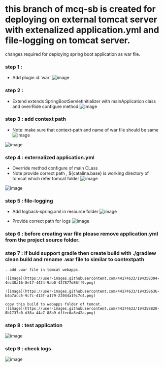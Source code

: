 # this branch of mcq-sb is created for deploying on external tomcat server with extenalized application.yml and file-logging on tomcat server.

changes required for deploying spring boot application as war file.

### step 1 :
* Add plugin id 'war'
![image](https://user-images.githubusercontent.com/44174633/194354189-a52e55cc-0660-4dbf-a12e-a874f31a98d3.png)

### step 2 :
* Extend extends SpringBootServletInitializer with mainApplication class and overrRide configure method
![image](https://user-images.githubusercontent.com/44174633/194355147-4c873e48-77c6-4d7d-8dc1-75dc19b96f6b.png)

### step 3 : add context path 
* Note: make sure that context-path and name of war file should be same
![image](https://user-images.githubusercontent.com/44174633/194355573-b6969055-bc11-4364-a688-64d54d3b96e1.png)

![image](https://user-images.githubusercontent.com/44174633/194355833-d8b9525b-b605-47c0-94ab-e2b90d23e8f7.png)

### step 4 : externalized application.yml
* Override method configure of main CLass
* Note provide correct path , ${catalina.base} is working directory of tomcat which refer tomcat folder
![image](https://user-images.githubusercontent.com/44174633/194356344-6a8dc18e-8ca2-4f04-85c9-6daa470d2e6a.png)

![image](https://user-images.githubusercontent.com/44174633/194356764-de318acd-3595-4c02-8b74-3d4d6d98d58b.png)

### step 5 : file-logging 
* Add logback-spring.xml in resource folder
![image](https://user-images.githubusercontent.com/44174633/194357170-91a35dbd-bfa6-4a9f-ad3b-fd5b56c1e31b.png)

* Provide correct path for logs
![image](https://user-images.githubusercontent.com/44174633/194357372-854b2f2e-68b8-42bb-9dea-7816adef31f8.png)

### step 6 : before creating war file please remove application.yml from the project source folder.

### step 7 : if buid support gradle then create build with ./gradlew clean build  and rename .war file to similar to contextpath
    . add .war file in tomcat webapps.
    
    ![image](https://user-images.githubusercontent.com/44174633/194358394-4ec30a16-8e17-4424-9ab0-437877d86ff9.png)
    
    ![image](https://user-images.githubusercontent.com/44174633/194358636-b4a7acc5-9c7c-413f-a179-22044a19c7c4.png)
    
    copy this build to webapps folder of tomcat.
    ![image](https://user-images.githubusercontent.com/44174633/194358828-8b1737c0-d38a-44a7-88b9-dffec6a8e42a.png)
    
   ### step 8 : test application 
   ![image](https://user-images.githubusercontent.com/44174633/194359318-ccaa7e74-f174-496a-9be2-73d51b7f9d19.png)
   
   ### step 9 : check logs.
   ![image](https://user-images.githubusercontent.com/44174633/194359551-8c53efa8-88dd-4f07-812e-6afafc43f731.png)





